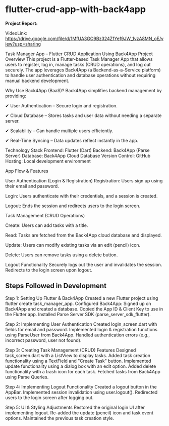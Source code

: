 # flutter-crud-app-with-back4app

__Project Report:__ 

VideoLink: https://drive.google.com/file/d/1MfUA3GO9Bz324ZfYef9JW_1vzA8MN_oE/view?usp=sharing

Task Manager App – Flutter CRUD Application Using Back4App Project Overview This project is a Flutter-based Task Manager App that allows users to register, log in, manage tasks (CRUD operations), and log out securely. The app leverages Back4App (a Backend-as-a-Service platform) to handle user authentication and database operations without requiring manual backend development.

Why Use Back4App (BaaS)? Back4App simplifies backend management by providing: 

✔ User Authentication – Secure login and registration. 

✔ Cloud Database – Stores tasks and user data without needing a separate server. 

✔ Scalability – Can handle multiple users efficiently. 

✔ Real-Time Syncing – Data updates reflect instantly in the app.

Technology Stack Frontend: Flutter (Dart) Backend: Back4App (Parse Server) Database: Back4App Cloud Database Version Control: GitHub Hosting: Local development environment

App Flow & Features

User Authentication (Login & Registration) Registration: Users sign up using their email and password. 

Login: Users authenticate with their credentials, and a session is created. 

Logout: Ends the session and redirects users to the login screen.

Task Management (CRUD Operations) 

Create: Users can add tasks with a title. 

Read: Tasks are fetched from the Back4App cloud database and displayed. 

Update: Users can modify existing tasks via an edit (pencil) icon. 

Delete: Users can remove tasks using a delete button.


Logout Functionality Securely logs out the user and invalidates the session. Redirects to the login screen upon logout.

## Steps Followed in Development 

Step 1: 
Setting Up Flutter & Back4App Created a new Flutter project using flutter create task_manager_app. Configured Back4App: Signed up on Back4App and created a database. Copied the App ID & Client Key to use in the Flutter app. Installed Parse Server SDK (parse_server_sdk_flutter). 

Step 2: Implementing User Authentication Created login_screen.dart with fields for email and password. Implemented login & registration functions using ParseUser from Back4App. Handled authentication errors (e.g., incorrect password, user not found). 

Step 3: Creating Task Management (CRUD) Features Designed task_screen.dart with a ListView to display tasks. Added task creation functionality using a TextField and "Create Task" button. Implemented update functionality using a dialog box with an edit option. Added delete functionality with a trash icon for each task. Fetched tasks from Back4App using Parse Queries. 

Step 4: Implementing Logout Functionality Created a logout button in the AppBar. Implemented session invalidation using user.logout(). Redirected users to the login screen after logging out. 

Step 5: UI & Styling Adjustments Restored the original login UI after implementing logout. Re-added the update (pencil) icon and task event options. Maintained the previous task creation style.
